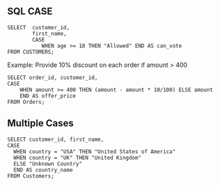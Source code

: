 ## SQL CASE
```
SELECT  customer_id, 
        first_name,
        CASE
           WHEN age >= 18 THEN "Allowed" END AS can_vote
FROM CUSTOMERS;
```

Example: Provide 10% discount on each order if amount > 400
```
SELECT order_id, customer_id,
CASE
    WHEN amount >= 400 THEN (amount - amount * 10/100) ELSE amount
    END AS offer_price
FROM Orders;
```

## Multiple Cases
```
SELECT customer_id, first_name,
CASE
  WHEN country = "USA" THEN "United States of America"
  WHEN country = "UK" THEN "United Kingdom"
  ELSE "Unknown Country"
  END AS country_name
FROM Customers;
```


